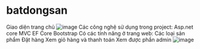 # batdongsan
Giao diện trang chủ
![image](https://user-images.githubusercontent.com/72533430/173473827-72fa8ae8-025a-48cf-b92d-c23831738d26.png)
Các công nghệ sử dụng trong project:
Asp.net core MVC
EF Core
Bootstrap
Có các tính năng ở trang web:
Các loại sản phẩm 
Đặt hàng 
Xem giỏ hàng và thanh toán
Xem được phần admin
![image](https://user-images.githubusercontent.com/72533430/173474566-f6d433f7-de36-49b9-bc35-2b4e46e82ec1.png)
